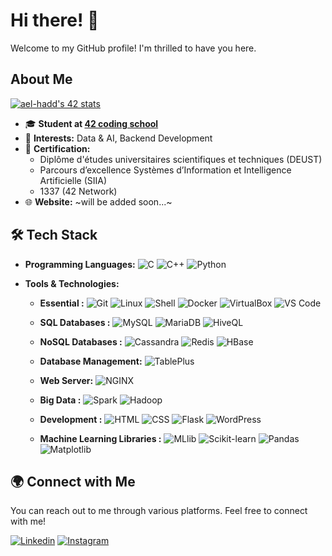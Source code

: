 # Hi there! 👋

Welcome to my GitHub profile! I'm thrilled to have you here.

## About Me

[![ael-hadd's 42 stats](https://badge.mediaplus.ma/green/haalouan)](https://profile.intra.42.fr/users/haalouan)
- 🎓 **Student at [42 coding school](https://www.42.fr/)**
- 🌱 **Interests:** Data & AI, Backend Development
- 📜 **Certification:**
  - Diplôme d'études universitaires scientifiques et techniques (DEUST)
  - Parcours d’excellence Systèmes d’Information et Intelligence Artificielle (SIIA)
  - 1337 (42 Network)
- 🌐 **Website:** ~will be added soon...~

## 🛠️ Tech Stack

- **Programming Languages:**
  ![C](https://img.shields.io/badge/C-A8B9CC?style=flat&logo=c&logoColor=white)
  ![C++](https://img.shields.io/badge/C++-00599C?style=flat&logo=c%2B%2B&logoColor=white)
  ![Python](https://img.shields.io/badge/Python-3776AB?style=flat&logo=python&logoColor=white)


- **Tools & Technologies:**

  - **Essential :**
    ![Git](https://img.shields.io/badge/Git-F05032?style=flat&logo=git&logoColor=white)
    ![Linux](https://img.shields.io/badge/Linux-FCC624?style=flat&logo=linux&logoColor=white)
    ![Shell](https://img.shields.io/badge/Shell%20Scripting-4EAA25?style=flat&logo=gnu-bash&logoColor=white)
    ![Docker](https://img.shields.io/badge/Docker-2496ED?style=flat&logo=docker&logoColor=white)
    ![VirtualBox](https://img.shields.io/badge/VirtualBox-183A61?style=flat&logo=virtualbox&logoColor=white)
    ![VS Code](https://img.shields.io/badge/VS%20Code-007ACC?style=flat&logo=visual-studio-code&logoColor=white)

  - **SQL Databases :**
    ![MySQL](https://img.shields.io/badge/MySQL-007ACC?style=flat&logo=MySQL&logoColor=white)
    ![MariaDB](https://img.shields.io/badge/MariaDB-003545?style=flat&logo=mariadb&logoColor=white)
    ![HiveQL](https://img.shields.io/badge/HiveQL-FDEE21?style=flat&logo=apache-hive&logoColor=black)

  - **NoSQL Databases :**
    ![Cassandra](https://img.shields.io/badge/Cassandra-1287B1?style=flat&logo=apache-cassandra&logoColor=white)
    ![Redis](https://img.shields.io/badge/Redis-DC382D?style=flat&logo=redis&logoColor=white)
    ![HBase](https://img.shields.io/badge/HBase-5E2F41?style=flat&logo=apache-hbase&logoColor=white)

  - **Database Management:**
    ![TablePlus](https://img.shields.io/badge/TablePlus-FF4500?style=flat)

  - **Web Server:**
    ![NGINX](https://img.shields.io/badge/NGINX-009639?style=flat&logo=nginx&logoColor=white)

  - **Big Data :**
    ![Spark](https://img.shields.io/badge/Spark-ED1B24?style=flat&logo=apache-spark&logoColor=white)
    ![Hadoop](https://img.shields.io/badge/Hadoop-007ACC?style=flat&logo=apache-hadoop&logoColor=white)
    
  - **Development :**
    ![HTML](https://img.shields.io/badge/HTML-E34F26?style=flat&logo=html5&logoColor=white)
    ![CSS](https://img.shields.io/badge/CSS-1572B6?style=flat&logo=css3&logoColor=white)
    ![Flask](https://img.shields.io/badge/Flask-000000?style=flat&logo=flask&logoColor=white)
    ![WordPress](https://img.shields.io/badge/WordPress-21759B?style=flat&logo=wordpress&logoColor=white)

  - **Machine Learning Libraries :**
    ![MLlib](https://img.shields.io/badge/MLlib-009C6B?style=flat&logo=apache-spark&logoColor=white)
    ![Scikit-learn](https://img.shields.io/badge/Scikit--learn-F7931E?style=flat&logo=scikit-learn&logoColor=white)
    ![Pandas](https://img.shields.io/badge/Pandas-150458?style=flat&logo=pandas&logoColor=white)
    ![Matplotlib](https://img.shields.io/badge/Matplotlib-008CBA?style=flat&logo=matplotlib&logoColor=white)

## 🌍 Connect with Me

You can reach out to me through various platforms. Feel free to connect with me!

[![Linkedin](https://img.shields.io/badge/LinkedIn-0077B5?style=for-the-badge&logo=linkedin&logoColor=white)](https://www.linkedin.com/in/hatim-alouani-527617304/)
[![Instagram](https://img.shields.io/badge/Instagram-E4405F?style=for-the-badge&logo=instagram&logoColor=white)](https://instagram.com/hatim_alouani/)

<!--
**HatimAlouani/Cloneg7** is a ✨ special ✨ repository because its `README.md` (this file) appears on your GitHub profile.
You can click the Preview link to take a look at your changes.
-->
